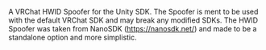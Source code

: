 A VRChat HWID Spoofer for the Unity SDK.
The Spoofer is ment to be used with the default VRChat SDK and may break any modified SDKs.
The HWID Spoofer was taken from NanoSDK (https://nanosdk.net/) and made to be a standalone option and more simplistic.
